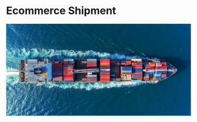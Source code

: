 
Ecommerce Shipment
======================================================
![<img src="shiping.jpg" width="250"/>](./images/shipping.jpg)

